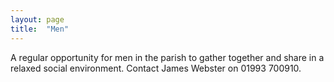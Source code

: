 ```yaml
---
layout: page
title:  "Men"
---
```


A regular opportunity for men in the parish to gather together and share in a relaxed social environment. Contact James Webster on 01993 700910.